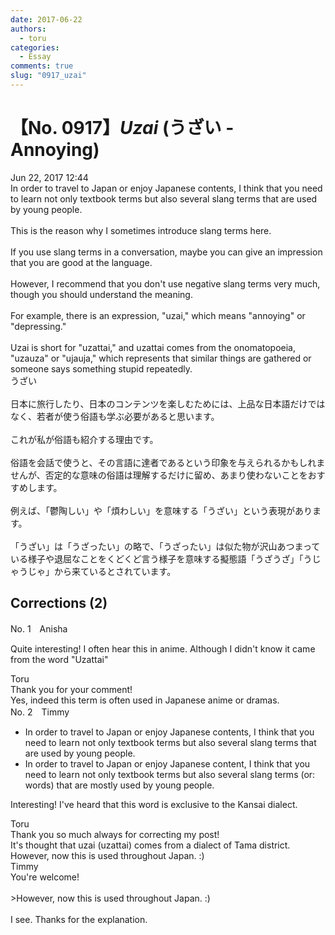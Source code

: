 ```yaml
---
date: 2017-06-22
authors:
  - toru
categories:
  - Essay
comments: true
slug: "0917_uzai"
---
```


# 【No. 0917】<strong><em>Uzai</em></strong> (うざい - Annoying)
<div class="date">Jun 22, 2017 12:44</div>
<div id="post"><div id="body_show_ori">
In order to travel to Japan or enjoy Japanese contents, I think that you need to learn not only textbook terms but also several slang terms that are used by young people.<br/><br/>This is the reason why I sometimes introduce slang terms here.<br/><br/>If you use slang terms in a conversation, maybe you can give an impression that you are good at the language.<br/><br/>However, I recommend that you don't use negative slang terms very much, though you should understand the meaning.<br/><br/>For example, there is an expression, "uzai," which means "annoying" or "depressing."<br/><br/>Uzai is short for "uzattai," and uzattai comes from the onomatopoeia, "uzauza" or "ujauja," which represents that similar things are gathered or someone says something stupid repeatedly.
</div></div>

<!-- more -->

<div id="post_ja"><div id="body_show_mo">
うざい<br/><br/>日本に旅行したり、日本のコンテンツを楽しむためには、上品な日本語だけではなく、若者が使う俗語も学ぶ必要があると思います。<br/><br/>これが私が俗語も紹介する理由です。<br/><br/>俗語を会話で使うと、その言語に達者であるという印象を与えられるかもしれませんが、否定的な意味の俗語は理解するだけに留め、あまり使わないことをおすすめします。<br/><br/>例えば、「鬱陶しい」や「煩わしい」を意味する「うざい」という表現があります。<br/><br/>「うざい」は「うざったい」の略で、「うざったい」は似た物が沢山あつまっている様子や退屈なことをくどくど言う様子を意味する擬態語「うざうざ」「うじゃうじゃ」から来ているとされています。
</div></div>

## Corrections (2)
<div id="block"><div class="first_name"> No. 1　<span class="just_name">Anisha</span></div><div id="block2">
<p class="comment_small">
 Quite interesting! I often hear this in anime. Although I didn't know it came from the word "Uzattai"
</p>

</div><div class="name"><span class="just_name">Toru</span><br>
Thank you for your comment!<br/>Yes, indeed this term is often used in Japanese anime or dramas.
</div>
</div>
<div id="block"><div class="first_name"> No. 2　<span class="just_name">Timmy</span></div><div id="block2">
<ul class="correction_field">
<li class="incorrect">In order to travel to Japan or enjoy Japanese contents, I think that you need to learn not only textbook terms but also several slang terms that are used by young people.</li>
<li class="corrected correct">
In order to travel to Japan or enjoy Japanese content, I think that you need to learn not only textbook terms but also several slang terms (or: <span class="f_blue">words</span>) that are <span class="f_blue">mostly</span> used by young people.
</li>
</ul>
<p class="comment_small">
 Interesting! I've heard that this word is exclusive to the Kansai dialect.
</p>

</div><div class="name"><span class="just_name">Toru</span><br>
Thank you so much always for correcting my post!<br/>It's thought that uzai (uzattai) comes from a dialect of Tama district. However, now this is used throughout Japan. :)
</div>
<div class="name"><span class="just_name">Timmy</span><br>
You're welcome!<br/><br/>&gt;However, now this is used throughout Japan. :)<br/><br/>I see. Thanks for the explanation.
</div>
</div>

